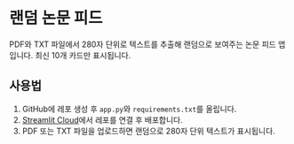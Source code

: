 # 랜덤 논문 피드

PDF와 TXT 파일에서 280자 단위로 텍스트를 추출해 랜덤으로 보여주는 논문 피드 앱입니다. 최신 10개 카드만 표시됩니다.

## 사용법
1. GitHub에 레포 생성 후 `app.py`와 `requirements.txt`를 올립니다.
2. [Streamlit Cloud](https://share.streamlit.io/)에서 레포를 연결 후 배포합니다.
3. PDF 또는 TXT 파일을 업로드하면 랜덤으로 280자 단위 텍스트가 표시됩니다.
